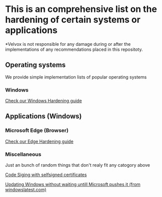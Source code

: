 # This is an comprehensive list on the hardening of certain systems or applications

*Velvox is not responsible for any damage during or after the implementations of any recommendations placed in this repositoty.

## Operating systems
We provide simple implementation lists of popular operating systems

### Windows

[Check our Windows Hardening guide](/Windows/README.md)

## Applications (Windows)

### Microsoft Edge (Browser)

[Check our Edge Hardening guide](/Windows/Browsers/Edge/README.md)

### Miscellaneous
Just an bunch of random things that don't realy fit any catogory above

[Code Siging with selfsigned certificates](/Miscellaneous/CodeSigingGuide.md)

[Updating Windows without waiting untill Microsoft pushes it (from windowslatest.com)](https://www.windowslatest.com/2024/10/15/get-windows-11-24h2-quickly-and-skip-microsofts-wait-with-registry-group-policy-editor/)
